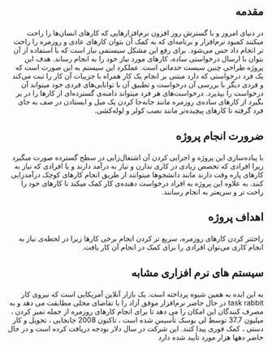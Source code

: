 ## <p dir='rtl' align='right'>مقدمه</p>
<p dir='rtl' align='right'>در دنیای امروز و با گسترش روز افزون نرم‌افزارهایی که کارهای انسان‌ها را راحت میکنند کمبود نرم‌افزار و برنامه‌ای که به کمک آن بتوان کارهای عادی و روزمره را راحت تر انجام داد حس می‌شود. برای رفع این مشکل سیستمی نیاز است که با استفاده از آن بتوان با ارسال درخواستی ساده، کارهای مورد نیاز خود را به انجام رساند. هدف این پروژه طراحی چنین سیست خدماتی است. عملکرد این سیستم به این صورت است که یک فرد درخواستی که دارد مبتنی بر انجام یک کار همراه با جزییات آن کار را ثبت می‌کند و فردی دیگر با بررسی آن درخواست و تطبیق آن با توانایی‌های فردی خود میتواند آن درخواست را بپذیرد. درخواست‌های هر فرد میتواند دامنه‌ی گسترده‌ای از کارها را در بر بگیرد از کارهای ساده‌ی روزمره مانند جابه‌جا کردن یک مبل و ایستادن در صف به جای فرد گرفته تا کارهای پیچیده‌تر مانند نصب کولر و لوله‌کشی.</p>

## <p dir='rtl' align='right'>ضرورت انجام پروژه</p>
<p dir='rtl' align='right'>با پیاده‌سازی این پروژه و اجرایی کردن آن اشتغال‌زایی در سطح گسترده صورت میگیرد زیرا افرادی که تخصص زیادی در کاری ندارن و نیاز به درآمد دارند و یا افرادی که نیاز به کارهای پاره وقت دارند مانند دانشجوها میتوانند از طریق انجام کارهای کوچک درآمدزایی کنند. به علاوه این پروژه به افراد درخواست دهنده‌ی کار کمک میکند تا کارهای خود را راحت تر و سریعتر به انجام رسانند.</p>

## <p dir='rtl' align='right'>اهداف پروژه</p>
<p dir='rtl' align='right'>راحتتر کردن کارهای روزمره، سریع تر کردن انجام برخی کارها زیرا در لحظه‌ی نیاز به انجام کاری می‌توان افرادی را برای کمک در انجام آن کار یافت.</p>

## <p dir='rtl' align='right'>سیستم های نرم افزاری مشابه</p>
<p dir='rtl' align='right'> به این ایده به همین شیوه پرداخته است. یک بازار آنلاین آمریکایی است که نیروی کار task rabbit در حال حاضر نرم‌افزار موفق آزاد را با تقاضای محلی مطابقت می دهد و به مصرف کنندگان این امکان را می دهد تا برای انجام کارهای روزمره از جمله تمیز کردن ،  میلیون 37.7 توسط لی بوسک تأسیس شده است ، تاکنون 2008 جابجایی ، تحویل و کار دستی ، کمک فوری پیدا کنند. این شرکت در سال دلار بودجه دریافت کرده است و در حال حاضر دهها هزار مورد تأیید شده دارد</p>
